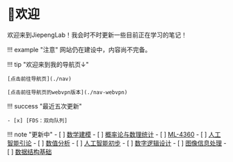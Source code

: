 # 👋欢迎

欢迎来到JiepengLab！我会时不时更新一些目前正在学习的笔记！

!!! example "注意"
    网站仍在建设中，内容尚不完备。

!!! tip "欢迎来到我的导航页↓"

    [点击前往导航页](./nav)

    [点击前往导航页的webvpn版本](./nav-webvpn)

!!! success "最近五次更新"



    - [x] [FDS：双向队列]

!!! note "更新中"
    - [ ] [数学建模](./Fundemental/Mathematical%20Modeling)
    - [ ] [概率论与数理统计](./Fundemental/Probability%20and%20Mathematical%20Statistics)
    - [ ] [ML-4360](./CS/ML-4360/)
    - [ ] [人工智能引论](./CS/Introduction-to-AI/)
    - [ ] [数值分析](./CS/NA/)
    - [ ] [人工智能初步](./CS/AI_Start/)
    - [ ] [数字逻辑设计](./CS/DigitalDesign/)
    - [ ] [图像信息处理](./CS/DIP/)
    - [ ] [数据结构基础](./CS/FDS/)
